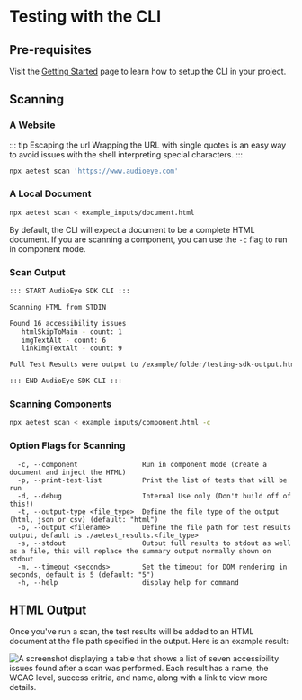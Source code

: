 # Testing with the CLI

## Pre-requisites
Visit the [Getting Started](get-started.md) page to learn how to setup the CLI in your project.

## Scanning

### A Website

::: tip Escaping the url
Wrapping the URL with single quotes is an easy way to avoid issues with the shell interpreting special characters.
:::

```bash
npx aetest scan 'https://www.audioeye.com'
```


### A Local Document
```bash
npx aetest scan < example_inputs/document.html
```

By default, the CLI will expect a document to be a complete HTML document. If you are scanning a component, you can use the `-c` flag to run in component mode.

### Scan Output

```bash
::: START AudioEye SDK CLI :::

Scanning HTML from STDIN

Found 16 accessibility issues
   htmlSkipToMain - count: 1
   imgTextAlt - count: 6
   linkImgTextAlt - count: 9

Full Test Results were output to /example/folder/testing-sdk-output.html

::: END AudioEye SDK CLI :::
```
### Scanning Components
```bash
npx aetest scan < example_inputs/component.html -c
```

### Option Flags for Scanning
```
  -c, --component                Run in component mode (create a document and inject the HTML)
  -p, --print-test-list          Print the list of tests that will be run
  -d, --debug                    Internal Use only (Don't build off of this!)
  -t, --output-type <file_type>  Define the file type of the output (html, json or csv) (default: "html")
  -o, --output <filename>        Define the file path for test results output, default is ./aetest_results.<file_type>
  -s, --stdout                   Output full results to stdout as well as a file, this will replace the summary output normally shown on stdout
  -m, --timeout <seconds>        Set the timeout for DOM rendering in seconds, default is 5 (default: "5")
  -h, --help                     display help for command
```
## HTML Output

Once you've run a scan, the test results will be added to an HTML document at the file path specified in the output. Here is an example result:

![A screenshot displaying a table that shows a list of seven accessibility issues found after a scan was performed. Each result has a name, the WCAG level, success critria, and name, along with a link to view more details.](/html-output-table.png)
